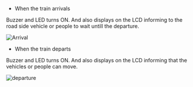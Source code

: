 - When the train arrivals

Buzzer and LED turns ON. And also displays on the LCD informing to the road side vehicle or people to wait untill the departure.

![Arrival](https://user-images.githubusercontent.com/98875082/156937235-01a343f7-71cd-433b-9557-6cba3a61d580.PNG)


- When the train departs

Buzzer and LED turns ON. And also displays on the LCD informing that the vehicles or people can move.

![departure](https://user-images.githubusercontent.com/98875082/156937236-7c4b2173-ff33-4a19-8f1e-3e4c775c59d8.PNG)
